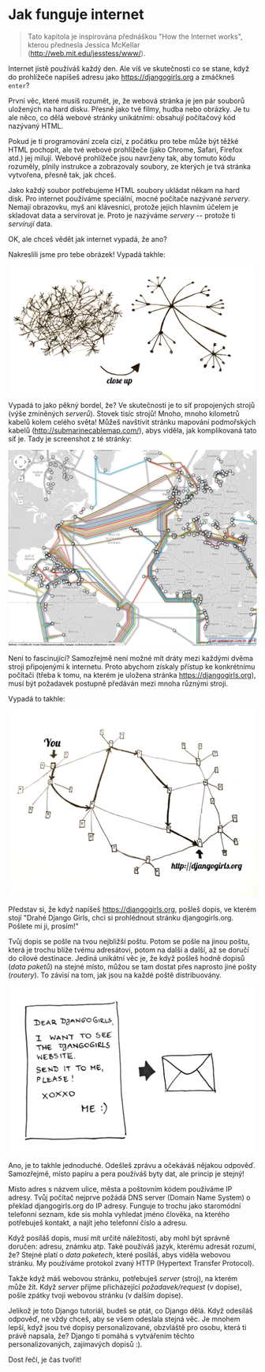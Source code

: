 # Jak funguje internet

> Tato kapitola je inspirována přednáškou "How the Internet works", kterou přednesla Jessica McKellar (http://web.mit.edu/jesstess/www/).

Internet jistě používáš každý den. Ale víš ve skutečnosti co se stane, když do prohlížeče napíšeš adresu jako https://djangogirls.org a zmáčkneš `enter`?

První věc, které musíš rozumět, je, že webová stránka je jen pár souborů uložených na hard disku. Přesně jako tvé filmy, hudba nebo obrázky. Je tu ale něco, co dělá webové stránky unikátními: obsahují počítačový kód nazývaný HTML.

Pokud je ti programování zcela cizí, z počátku pro tebe může být těžké HTML pochopit, ale tvé webové prohlížeče (jako Chrome, Safari, Firefox atd.) jej milují. Webové prohlížeče jsou navrženy tak, aby tomuto kódu rozuměly, plnily instrukce a zobrazovaly soubory, ze kterých je tvá stránka vytvořena, přesně tak, jak chceš.

Jako každý soubor potřebujeme HTML soubory ukládat někam na hard disk. Pro internet používáme speciální, mocné počítače nazývané *servery*. Nemají obrazovku, myš ani klávesnici, protože jejich hlavním účelem je skladovat data a servírovat je. Proto je nazýváme *servery* -- protože ti *servírují* data.

OK, ale chceš vědět jak internet vypadá, že ano?

Nakreslili jsme pro tebe obrázek! Vypadá takhle:

![Figure 1.1][1]

 [1]: images/internet_1.png

Vypadá to jako pěkný bordel, že? Ve skutečnosti je to síť propojených strojů (výše zmíněných *serverů*). Stovek tisíc strojů! Mnoho, mnoho kilometrů kabelů kolem celého světa! Můžeš navštívit stránku mapování podmořských kabelů (http://submarinecablemap.com/), abys viděla, jak komplikovaná tato síť je. Tady je screenshot z té stránky:

![Figure 1.2][2]

 [2]: images/internet_3.png

Není to fascinující? Samozřejmě není možné mít dráty mezi každými dvěma stroji připojenými k internetu. Proto abychom získaly přístup ke konkrétnímu počítači (třeba k tomu, na kterém je uložena stránka https://djangogirls.org), musí být požadavek postupně předáván mezi mnoha různými stroji.

Vypadá to takhle:

![Figure 1.3][3]

 [3]: images/internet_2.png

Představ si, že když napíšeš https://djangogirls.org, pošleš dopis, ve kterém stojí "Drahé Django Girls, chci si prohlédnout stránku djangogirls.org. Pošlete mi ji, prosím!"

Tvůj dopis se pošle na tvou nejbližší poštu. Potom se pošle na jinou poštu, která je trochu blíže tvému adresátovi, potom na další a další, až se doručí do cílové destinace. Jediná unikátní věc je, že když pošleš hodně dopisů (*data paketů*) na stejné místo, můžou se tam dostat přes naprosto jiné pošty (*routery*). To závisí na tom, jak jsou na každé poště distribuovány.

![Figure 1.4][4]

 [4]: images/internet_4.png

Ano, je to takhle jednoduché. Odešleš zprávu a očekáváš nějakou odpověď. Samozřejmě, místo papíru a pera používáš byty dat, ale princip je stejný!

Místo adres s názvem ulice, města a poštovním kódem používáme IP adresy. Tvůj počítač nejprve požádá DNS server (Domain Name System) o překlad djangogirls.org do IP adresy. Funguje to trochu jako staromódní telefonní seznam, kde sis mohla vyhledat jméno člověka, na kterého potřebuješ kontakt, a najít jeho telefonní číslo a adresu.

Když posíláš dopis, musí mít určité náležitosti, aby mohl být správně doručen: adresu, známku atp. Také používáš jazyk, kterému adresát rozumí, že? Stejné platí o *data paketech*, které posíláš, abys viděla webovou stránku. My používáme protokol zvaný HTTP (Hypertext Transfer Protocol).

Takže když máš webovou stránku, potřebuješ *server* (stroj), na kterém může žít. Když *server* přijme přicházející *požadavek/request* (v dopise), pošle zpátky tvoji webovou stránku (v dalším dopise).

Jelikož je toto Django tutoriál, budeš se ptát, co Django dělá. Když odesíláš odpověď, ne vždy chceš, aby se všem odeslala stejná věc. Je mnohem lepší, když jsou tvé dopisy personalizované, obzvláště pro osobu, která ti právě napsala, že? Django ti pomáhá s vytvářením těchto personalizovaných, zajímavých dopisů :).

Dost řečí, je čas tvořit!
